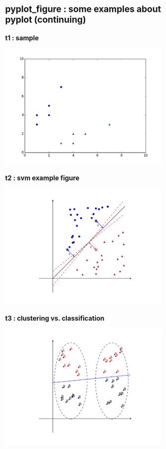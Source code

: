 # pyplot_figure : some examples about pyplot (continuing)
## t1 : sample 
![alt text](https://github.com/lanseyege/pyplot_figure/blob/master/figures/figure_t1.png)
## t2 : svm example figure
![alt text](https://github.com/lanseyege/pyplot_figure/blob/master/figures/figure_t2.png)
## t3 : clustering vs. classification
![alt text](https://github.com/lanseyege/pyplot_figure/blob/master/figures/figure_t3.png)
